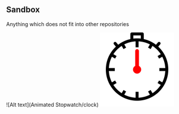 ## Sandbox
Anything which does not fit into other repositories

![Alt text](Animated Stopwatch/clock)
<img src="./clock.svg">

